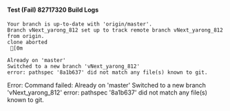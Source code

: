 #### Test (Fail) 82717320 Build Logs


```
Your branch is up-to-date with 'origin/master'.
Branch vNext_yarong_812 set up to track remote branch vNext_yarong_812 from origin.
clone aborted
 [0m

Already on 'master'
Switched to a new branch 'vNext_yarong_812'
error: pathspec '8a1b637' did not match any file(s) known to git.

```

Error: Command failed: Already on 'master'
Switched to a new branch 'vNext_yarong_812'
error: pathspec '8a1b637' did not match any file(s) known to git.
